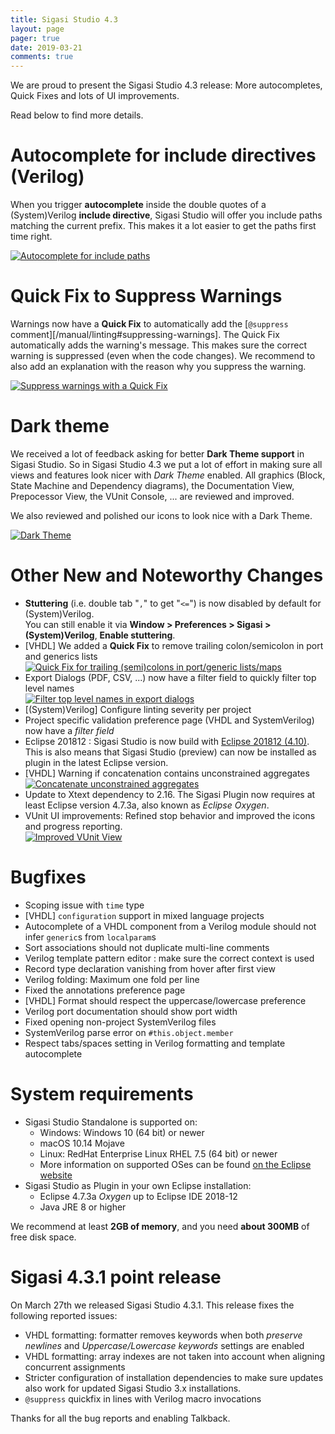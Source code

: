 ```yaml
---
title: Sigasi Studio 4.3
layout: page
pager: true
date: 2019-03-21
comments: true
---
```


We are proud to present the Sigasi Studio 4.3 release: More autocompletes, Quick Fixes and lots of UI improvements.

Read below to find more details.

# Autocomplete for include directives (Verilog)

When you trigger **autocomplete** inside the double quotes of a (System)Verilog **include directive**, Sigasi Studio will offer you include paths matching the current prefix. This makes it a lot easier to get the paths first time right.  

[![Autocomplete for include paths](/releasenotes/4.3/autocomplete_include.png "Autocomplete for include paths")](/releasenotes/4.3/autocomplete_include.png)

# Quick Fix to Suppress Warnings

Warnings now have a **Quick Fix** to automatically add the [`@suppress` comment][/manual/linting#suppressing-warnings]. The Quick Fix automatically adds the warning's message. This makes sure the correct warning is suppressed (even when the code changes). We recommend to also add an explanation with the reason why you suppress the warning.  

[![Suppress warnings with a Quick Fix](/releasenotes/4.3/quickfix_suppress.png "Suppress warnings with a Quick Fix")](/releasenotes/4.3/quickfix_suppress.png)

# Dark theme

We received a lot of feedback asking for better **Dark Theme support** in Sigasi Studio. So in Sigasi Studio 4.3 we put a lot of effort in making sure all views and features look nicer with *Dark Theme*
 enabled. All graphics (Block, State Machine and Dependency diagrams), the Documentation View, Prepocessor View, the VUnit Console, ... are reviewed and improved.

We also reviewed and polished our icons to look nice with a Dark Theme.  

[![Dark Theme](/releasenotes/4.3/dark_theme.png "Dark Theme")](/releasenotes/4.3/dark_theme.png)

# Other New and Noteworthy Changes

* **Stuttering** (i.e. double tab "`,`" to get "`<=`") is now disabled by default for (System)Verilog.  
  You can still enable it via **Window > Preferences > Sigasi > (System)Verilog**, **Enable stuttering**.
* \[VHDL] We added a **Quick Fix** to remove trailing colon/semicolon in port and generics lists  
  [![Quick Fix for trailing (semi)colons in port/generic lists/maps](/releasenotes/4.3/quickfix_trailing_semicolon.png "Quick Fix for trailing (semi)colons in port/generic lists/maps")](/releasenotes/4.3/quickfix_trailing_semicolon.png)
* Export Dialogs (PDF, CSV, ...) now have a filter field to quickly filter top level names  
 [![Filter top level names in export dialogs](/releasenotes/4.3/export_filter.png "Filter top level names in export dialogs")](/releasenotes/4.3/export_filter.png)
* \[(System)Verilog] Configure linting severity per project
* Project specific validation preference page (VHDL and SystemVerilog) now have a *filter field*
* Eclipse 201812 : Sigasi Studio is now build with [Eclipse 201812 (4.10)](https://www.eclipse.org/eclipse/news/4.10/platform.php). This is also means that Sigasi Studio (preview) can now be installed as plugin in the latest Eclipse version.
* \[VHDL] Warning if concatenation contains unconstrained aggregates  
[![Concatenate unconstrained aggregates](/releasenotes/4.3/concatenate_unconstrained_aggregate.png "Concatenate unconstrained aggregates")](/releasenotes/4.3/concatenate_unconstrained_aggregate.png)
* Update to Xtext dependency to 2.16. The Sigasi Plugin now requires at least Eclipse version 4.7.3a, also known as *Eclipse Oxygen*.
* VUnit UI improvements: Refined stop behavior and improved the icons and progress reporting.  
[![Improved VUnit View](/releasenotes/4.3/vunit_view.png "Improved VUnit View")](/releasenotes/4.3/vunit_view.png)

# Bugfixes

- Scoping issue with `time` type
- \[VHDL] `configuration` support in mixed language projects
- Autocomplete of a VHDL component from a Verilog module should not infer `generic`s from `localparam`s
- Sort associations should not duplicate multi-line comments
- Verilog template pattern editor : make sure the correct context is used
- Record type declaration vanishing from hover after first view
- Verilog folding: Maximum one fold per line
- Fixed the annotations preference page
- \[VHDL] Format should respect the uppercase/lowercase preference
- Verilog port documentation should show port width
- Fixed opening non-project SystemVerilog files
- SystemVerilog parse error on `#this.object.member`
- Respect tabs/spaces setting in Verilog formatting and template autocomplete

# System requirements

* Sigasi Studio Standalone is supported on:
    * Windows: Windows 10 (64 bit) or newer
    * macOS 10.14 Mojave
    * Linux: RedHat Enterprise Linux RHEL 7.5 (64 bit) or newer
    * More information on supported OSes can be found [on the Eclipse website](https://www.eclipse.org/projects/project-plan.php?planurl=http://www.eclipse.org/eclipse/development/plans/eclipse_project_plan_4_10.xml#target_environments)
* Sigasi Studio as Plugin in your own Eclipse installation:
    * Eclipse 4.7.3a *Oxygen* up to Eclipse IDE 2018-12
    * Java JRE 8 or higher  

We recommend at least **2GB of memory**, and you need **about 300MB** of free disk space.

# Sigasi 4.3.1 point release

On March 27th we released Sigasi Studio 4.3.1. This release fixes the following reported issues:

* VHDL formatting: formatter removes keywords when both *preserve newlines* and *Uppercase/Lowercase keywords* settings are enabled
* VHDL formatting: array indexes are not taken into account when aligning concurrent assignments
* Stricter configuration of installation dependencies to make sure updates also work for updated Sigasi Studio 3.x installations.
* `@suppress` quickfix in lines with Verilog macro invocations

Thanks for all the bug reports and enabling Talkback.